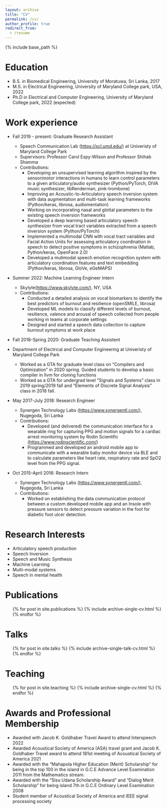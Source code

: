 ```yaml
---
layout: archive
title: "CV"
permalink: /cv/
author_profile: true
redirect_from:
  - /resume
---
```


{% include base_path %}

Education
======
* B.S. in Biomedical Engineering, University of Moratuwa, Sri Lanka, 2017
* M.S. in Electrical Engineering, University of Maryland College park, USA, 2022
* Ph.D in Electrical and Computer Engineering, University of Maryland College park, 2022 (expected)

Work experience
======
* Fall 2019 - present: Graduate Research Assistant
  * Speech Communication Lab (https://scl.umd.edu/) at Univeristy of Maryland College Park
  * Supervisors: Professor Carol Espy-Wilson and Professor Shihab Shamma
  * Contributions: 
	  * Developing an unsupervised learning algorithm inspired by the sensorimotor interactions in humans to learn control parameters to a given articulatory/audio synthesizer (Python/PyTorch, DIVA music synthesizer, libRenderman, pink-trombone)
	  * Improving an Acoustic-to-Articulatory speech inversion system with data augmentation and multi-task learning frameworks (Python/keras, librosa, audiomentation)
	  * Working on incorporating nasal and glottal parameters to the existing speech inversion frameworks
	  * Developed a deep learning based articulatory speech synthesizer from vocal tract variables extracted from a speech inversion system (Python/PyTorch)
	  * Implemented a multimodal CNN with vocal tract variables and Facial Action Units for assessing articulatory coordination in speech to detect positive symptoms in schizophrenia (Matlab, Python/keras, OpenFace 2.0)
	  * Developed a mutimodal speech emotion recognition system with articulatory coordination features and text embedding (Python/keras, librosa, GloVe, eGeMAPS)

* Summer 2022: Machine Learning Engineer Intern
  * Skylyte(https://www.skylyte.com/), NY, USA
  * Contributions: 
	  * Conducted a detailed analysis on vocal biomarkers to identify the best predictors of burnout and resilience (openSMILE, librosa)
	  * Developed ML models to classify different levels of burnout, resilience, valence and arousal of speech collected from people working in teams at corporate settings
	  * Designed and started a speech data collection to capture burnout symptoms at work place

* Fall 2018-Spring 2020: Graduate Teaching Assistent
* Department of Electrical and Computer Engineering at Univeristy of Maryland College Park
  * Worked as a GTA for graduate level class on “Compilers and Optimization” in 2020 spring. Guided students to develop a basic compiler in llvm for cloning functions
  * Worked as a GTA for undergrad level “Signals and Systems” class in 2019 spring/2019 fall and “Elements of Discrete Signal Analysis” class in 2018 fall.
 
* May 2017-July 2018: Research Engineer
  * Synergen Technology Labs (https://www.synergentl.com/), Nugegoda, Sri Lanka
  * Contributions: 
	  * Developed (and delivered) the communication interface for a wearable ring for capturing PPG and motion signals for a cardiac arrest monitoring system by Rodin Scientific (https://www.rodinscientific.com/)
	  * Programmed and developed an android mobile app to communicate with a wearable baby monitor device via BLE and to calculate parameters like heart rate, respiratory rate and SpO2 level from the PPG signal.
	  
* Oct 2015-April 2016: Research Intern
  * Synergen Technology Labs (https://www.synergentl.com/), Nugegoda, Sri Lanka
  * Contributions: 
	  * Worked on establishing the data communication protocol between a custom developed mobile app and an Insole with pressure sensors to detect pressure variation in the foot for diabetic foot ulcer detection.
 
Research Interests
======
* Articulatory speech production
* Speech Inversion
* Speech and Music Synthesis
* Machine Learning
* Multi-modal systems
* Speech in mental health

Publications
======
  <ul>{% for post in site.publications %}
    {% include archive-single-cv.html %}
  {% endfor %}</ul>
  
Talks
======
  <ul>{% for post in site.talks %}
    {% include archive-single-talk-cv.html %}
  {% endfor %}</ul>
  
Teaching
======
  <ul>{% for post in site.teaching %}
    {% include archive-single-cv.html %}
  {% endfor %}</ul>
  
Awards and Professional Membership
======
* Awarded with Jacob K. Goldhaber Travel Award to attend Interspeech 2022
* Awarded Acoustical Society of America (ASA) travel grant and Jacob K. Goldhaber Travel award to attend 181st meeting of Acoustical Society of America 2021
* Awarded with the “Mahapola Higher Education (Merit) Scholarship” for being in the top 100 in the island in G.C.E Advance Level Examination 2011 from the Mathematics stream.
* Awarded with the “Sisu Udana Scholarship Award” and “Dialog Merit Scholarship” for being island 7th in G.C.E Ordinary Level Examination 2008
* Student member of Acoustical Society of America and IEEE signal processing society
